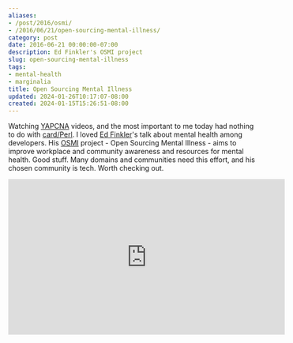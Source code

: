 ```yaml
---
aliases:
- /post/2016/osmi/
- /2016/06/21/open-sourcing-mental-illness/
category: post
date: 2016-06-21 00:00:00-07:00
description: Ed Finkler's OSMI project
slug: open-sourcing-mental-illness
tags:
- mental-health
- marginalia
title: Open Sourcing Mental Illness
updated: 2024-01-26T10:17:07-08:00
created: 2024-01-15T15:26:51-08:00
---
```


Watching [YAPCNA](http://www.yapcna.org) videos, and the most important to me today had nothing to do with [card/Perl](../../../card/Perl.md). I loved  [Ed Finkler](https://funkatron.com)'s talk about mental health among developers. His [OSMI](https://osmihelp.org) project - Open Sourcing Mental Illness - aims to improve workplace and community awareness and resources for mental health. Good stuff. Many domains and communities need this effort,
and his chosen community is tech. Worth checking out.

<iframe width="560" height="315" src="https://www.youtube.com/embed/bWqSuBg8AMo" title="YouTube video player" frameborder="0" allow="accelerometer; autoplay; clipboard-write; encrypted-media; gyroscope; picture-in-picture" allowfullscreen></iframe>
